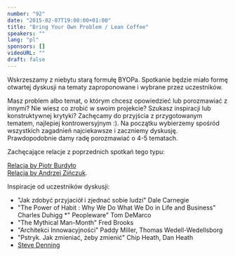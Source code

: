 ```yaml
---
number: "92"
date: "2015-02-07T19:00:00+01:00"
title: "Bring Your Own Problem / Lean Coffee"
speakers: ""
lang: "pl"
sponsors: []
videoURL: ""
draft: false
---
```


Wskrzeszamy z niebytu starą formułę BYOPa. Spotkanie będzie miało formę otwartej dyskusji na tematy zaproponowane i wybrane przez uczestników.

Masz problem albo temat, o którym chcesz opowiedzieć lub porozmawiać z innymi? Nie wiesz co zrobić w swoim projekcie? Szukasz inspiracji lub konstruktywnej krytyki? Zachęcamy do przyjścia z przygotowanym tematem, najlepiej kontrowersyjnym :). Na początku wybierzemy spośród wszystkich zagadnień najciekawsze i zaczniemy dyskusję. Prawdopodobnie damy radę porozmawiać o 4-5 tematach.

Zachęcające relacje z poprzednich spotkań tego typu:

<a href="http://touk.pl/blog/en/2013/02/13/byop-warsaw/" target="_blank">Relacja by Piotr Burdyło</a>  
<a href="https://web.archive.org/web/20150218080354/http://byop.pl/byop-warszawa-2013-01-21/" target="_blank">Relacja by Andrzej Zińczuk</a>.

Inspiracje od uczestników dyskusji:

  * "Jak zdobyć przyjaciół i zjednać sobie ludzi" Dale Carnegie
  * "The Power of Habit : Why We Do What We Do in Life and Business" Charles Duhigg
  *" Peopleware" Tom DeMarco
  * "The Mythical Man-Month" Fred Brooks
  * "Architekci Innowacyjności" Paddy Miller, Thomas Wedell-Wedellsborg
  * "Pstryk. Jak zmieniać, żeby zmienić" Chip Heath, Dan Heath
  * <a href="http://www.stevedenning.com/" target="_blank">Steve Denning</a>

